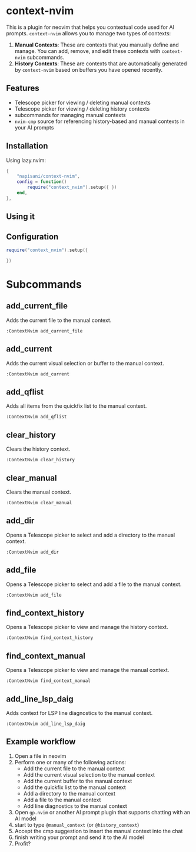 # context-nvim 

This is a plugin for neovim that helps you contextual code used for AI prompts.
`context-nvim` allows you to manage two types of contexts: 
1. **Manual Contexts**: These are contexts that you manually define and manage. You can add, remove, and edit these contexts with `context-nvim` subcommands.
2. **History Contexts**: These are contexts that are automatically generated by `context-nvim` based on buffers you have opened recently. 


## Features 
* Telescope picker for viewing / deleting manual contexts
* Telescope picker for viewing / deleting history contexts
* subcommands for managing manual contexts 
* `nvim-cmp` source for referencing history-based and manual contexts in your AI prompts 


## Installation

Using lazy.nvim:
```lua
{
    "napisani/context-nvim",
    config = function()
        require("context_nvim").setup({ })
    end,
},


```
## Using it


## Configuration

```lua
require("context_nvim").setup({ 

})
```

# Subcommands

## add_current_file
Adds the current file to the manual context.
```
:ContextNvim add_current_file
```

## add_current
Adds the current visual selection or buffer to the manual context.
```
:ContextNvim add_current
```

## add_qflist
Adds all items from the quickfix list to the manual context.
```
:ContextNvim add_qflist
```

## clear_history
Clears the history context.
```
:ContextNvim clear_history
```

## clear_manual
Clears the manual context.
```
:ContextNvim clear_manual
```

## add_dir
Opens a Telescope picker to select and add a directory to the manual context.
```
:ContextNvim add_dir
```

## add_file
Opens a Telescope picker to select and add a file to the manual context.
```
:ContextNvim add_file
```

## find_context_history
Opens a Telescope picker to view and manage the history context.
```
:ContextNvim find_context_history
```

## find_context_manual
Opens a Telescope picker to view and manage the manual context.
```
:ContextNvim find_context_manual
```

## add_line_lsp_daig
Adds context for LSP line diagnostics to the manual context.
```
:ContextNvim add_line_lsp_daig
```


## Example workflow
1. Open a file in neovim
2. Perform one or many of the following actions:
    * Add the current file to the manual context
    * Add the current visual selection to the manual context
    * Add the current buffer to the manual context
    * Add the quickfix list to the manual context
    * Add a directory to the manual context
    * Add a file to the manual context
    * Add line diagnostics to the manual context
3. Open `gp.nvim` or another AI prompt plugin that supports chatting with an AI model
4. start to type `@manual_context` (or `@history_context`)
5. Accept the cmp suggestion to insert the manual context into the chat  
6. finish writing your prompt and send it to the AI model
7. Profit?
 

